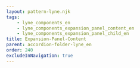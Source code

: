 ```yaml
---
layout: pattern-lyne.njk
tags: 
    - lyne_components_en
    - lyne_components_expansion_panel_content_en
    - lyne_components_expansion_panel_child_en
title: Expansion-Panel-Content
parent: accordion-folder-lyne_en
order: 240
excludeInNavigation: true
---
```

